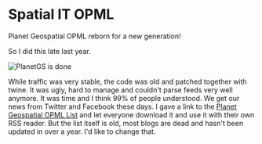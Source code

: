 # Spatial IT OPML
Planet Geospatial OPML reborn for a new generation!

So I did this late last year.

![PlanetGS is done](http://gallery.tinyletterapp.com/ba546361f130bb42aace43abf503add1937bed41/images/c31ebedf-e733-44b5-87b1-4238304faaf9.png)

While traffic was very stable, the code was old and patched together with twine.  It was ugly, hard to manage and couldn't parse feeds very well anymore.  It was time and I think 99% of people understood.  We get our news from Twitter and Facebook these days.  I gave a link to the [Planet Geospatial OPML List](http://planetgs.com/opml.xml) and let everyone download it and use it with their own RSS reader.  But the list itself is old, most blogs are dead and hasn't been updated in over a year.  I'd like to change that.
